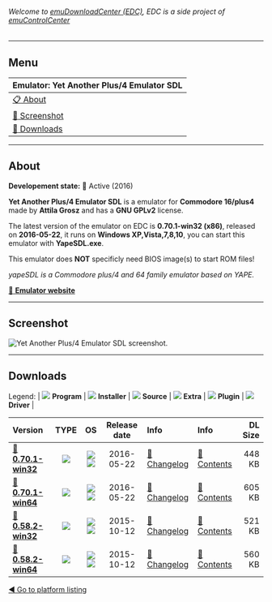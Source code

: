 ###### Welcome to [emuDownloadCenter (EDC)](https://github.com/PhoenixInteractiveNL/emuDownloadCenter/wiki/), EDC is a side project of [emuControlCenter](https://github.com/PhoenixInteractiveNL/emuControlCenter/wiki/)
***
## Menu
| **Emulator: Yet Another Plus/4 Emulator SDL** |
|:---------|
| [:clipboard: About](#about) |
| [:sunrise: Screenshot](#screenshot) |
| [:floppy_disk: Downloads](#downloads) |
***
## About
**Developement state:** :large_blue_circle: Active (2016)

**Yet Another Plus/4 Emulator SDL** is a emulator for **Commodore 16/plus4** made by **Attila Grosz** and has a **GNU GPLv2** license.

The latest version of the emulator on EDC is **0.70.1-win32 (x86)**, released on **2016-05-22**, it runs on **Windows XP,Vista,7,8,10**, you can start this emulator with **YapeSDL.exe**.

This emulator does **NOT** specificly need BIOS image(s) to start ROM files!

_yapeSDL is a Commodore plus/4 and 64 family emulator based on YAPE._

[:link: **Emulator website**](https://yapesdl.codeplex.com/)
***
## Screenshot
![](https://raw.githubusercontent.com/PhoenixInteractiveNL/emuDownloadCenter/master/hooks/yapesdl/emulator_screen_01.jpg "Yet Another Plus/4 Emulator SDL screenshot.")
***
## Downloads
Legend:
| ![](https://raw.githubusercontent.com/wiki/PhoenixInteractiveNL/emuDownloadCenter/images_misc/icon_program_24.png) **Program** | 
![](https://raw.githubusercontent.com/wiki/PhoenixInteractiveNL/emuDownloadCenter/images_misc/icon_installer_24.png) **Installer** | 
![](https://raw.githubusercontent.com/wiki/PhoenixInteractiveNL/emuDownloadCenter/images_misc/icon_source_code_24.png) **Source** | 
![](https://raw.githubusercontent.com/wiki/PhoenixInteractiveNL/emuDownloadCenter/images_misc/icon_extra_24.png) **Extra** | 
![](https://raw.githubusercontent.com/wiki/PhoenixInteractiveNL/emuDownloadCenter/images_misc/icon_plugin_24.png) **Plugin** | 
![](https://raw.githubusercontent.com/wiki/PhoenixInteractiveNL/emuDownloadCenter/images_misc/icon_driver_24.png) **Driver** | 
 
 
| Version  | TYPE | OS | Release date  | Info       | Info       | DL Size    |
|:---------|:----:|:--:|:-------------:|:-----------|:-----------|-----------:|
| [:floppy_disk: **0.70.1-win32**](https://github.com/PhoenixInteractiveNL/edc-repo0005/raw/master/yapesdl/0.70.1-win32.7z) | ![](https://raw.githubusercontent.com/wiki/PhoenixInteractiveNL/emuDownloadCenter/images_misc/icon_program_24.png) | ![](https://raw.githubusercontent.com/wiki/PhoenixInteractiveNL/emuDownloadCenter/images_misc/logo_windows_24.png)![](https://raw.githubusercontent.com/wiki/PhoenixInteractiveNL/emuDownloadCenter/images_misc/icon_32-bit_24.png) | 2016-05-22 | [:page_facing_up: Changelog](https://github.com/PhoenixInteractiveNL/edc-repo0005/blob/master/yapesdl/0.70.1-win32_changelog.txt) | [:mag_right: Contents](https://github.com/PhoenixInteractiveNL/edc-repo0005/blob/master/yapesdl/0.70.1-win32_contents.txt) | 448 KB |
| [:floppy_disk: **0.70.1-win64**](https://github.com/PhoenixInteractiveNL/edc-repo0005/raw/master/yapesdl/0.70.1-win64.7z) | ![](https://raw.githubusercontent.com/wiki/PhoenixInteractiveNL/emuDownloadCenter/images_misc/icon_program_24.png) | ![](https://raw.githubusercontent.com/wiki/PhoenixInteractiveNL/emuDownloadCenter/images_misc/logo_windows_24.png)![](https://raw.githubusercontent.com/wiki/PhoenixInteractiveNL/emuDownloadCenter/images_misc/icon_64-bit_24.png) | 2016-05-22 | [:page_facing_up: Changelog](https://github.com/PhoenixInteractiveNL/edc-repo0005/blob/master/yapesdl/0.70.1-win64_changelog.txt) | [:mag_right: Contents](https://github.com/PhoenixInteractiveNL/edc-repo0005/blob/master/yapesdl/0.70.1-win64_contents.txt) | 605 KB |
| [:floppy_disk: **0.58.2-win32**](https://github.com/PhoenixInteractiveNL/edc-repo0005/raw/master/yapesdl/0.58.2-win32.7z) | ![](https://raw.githubusercontent.com/wiki/PhoenixInteractiveNL/emuDownloadCenter/images_misc/icon_program_24.png) | ![](https://raw.githubusercontent.com/wiki/PhoenixInteractiveNL/emuDownloadCenter/images_misc/logo_windows_24.png)![](https://raw.githubusercontent.com/wiki/PhoenixInteractiveNL/emuDownloadCenter/images_misc/icon_32-bit_24.png) | 2015-10-12 | [:page_facing_up: Changelog](https://github.com/PhoenixInteractiveNL/edc-repo0005/blob/master/yapesdl/0.58.2-win32_changelog.txt) | [:mag_right: Contents](https://github.com/PhoenixInteractiveNL/edc-repo0005/blob/master/yapesdl/0.58.2-win32_contents.txt) | 521 KB |
| [:floppy_disk: **0.58.2-win64**](https://github.com/PhoenixInteractiveNL/edc-repo0005/raw/master/yapesdl/0.58.2-win64.7z) | ![](https://raw.githubusercontent.com/wiki/PhoenixInteractiveNL/emuDownloadCenter/images_misc/icon_program_24.png) | ![](https://raw.githubusercontent.com/wiki/PhoenixInteractiveNL/emuDownloadCenter/images_misc/logo_windows_24.png)![](https://raw.githubusercontent.com/wiki/PhoenixInteractiveNL/emuDownloadCenter/images_misc/icon_64-bit_24.png) | 2015-10-12 | [:page_facing_up: Changelog](https://github.com/PhoenixInteractiveNL/edc-repo0005/blob/master/yapesdl/0.58.2-win64_changelog.txt) | [:mag_right: Contents](https://github.com/PhoenixInteractiveNL/edc-repo0005/blob/master/yapesdl/0.58.2-win64_contents.txt) | 560 KB |

[:arrow_backward: Go to platform listing](https://github.com/PhoenixInteractiveNL/emuDownloadCenter/wiki/EDC-Platform-List)
